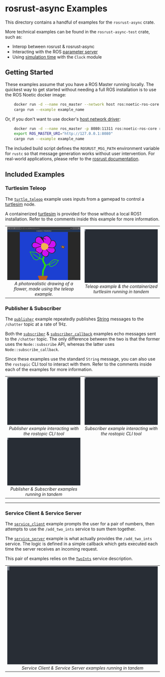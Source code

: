 # rosrust-async Examples

This directory contains a handful of examples for the `rosrust-async` crate. 

More technical examples can be found in the `rosrust-async-test` crate, such as: 
* Interop between rosrust & rosrust-async
* Interacting with the ROS [parameter server](https://wiki.ros.org/Parameter%20Server)
* Using [simulation time](https://wiki.ros.org/Clock#Using_Simulation_Time_from_the_.2Fclock_Topic) with the `Clock` module


## Getting Started

These examples assume that you have a ROS Master running locally. The quickest way to get started without needing a full ROS installation is to use the ROS Noetic docker image:

```bash
    docker run -d --name ros_master --network host ros:noetic-ros-core roscore
    cargo run --example example_name
```

Or, if you don't want to use docker's [host network driver](https://docs.docker.com/engine/network/drivers/host/):

```bash
    docker run -d --name ros_master -p 8080:11311 ros:noetic-ros-core roscore
    export ROS_MASTER_URI="http://127.0.0.1:8080"
    cargo run --example example_name
```

The included build script defines the `ROSRUST_MSG_PATH` environment variable for `rustc` so that message generation works without user intervention. For real-world applications, please refer to the [rosrust documentation](https://github.com/adnanademovic/rosrust?tab=readme-ov-file#message-generation).


## Included Examples
### Turtlesim Teleop
The [`turtle_teleop`](turtle_teleop.rs) example uses inputs from a gamepad to control a [turtlesim](https://wiki.ros.org/turtlesim) node.


A containerized [turtlesim](turtlesim/docker-compose.yml) is provided for those without a local ROS1 installation. Refer to the comments inside this example for more information.
<table>
  <tbody>
    <tr>
        <td align="center" width="50%">
            <img src="./assets/turtlesim-flower.png" width="100%">
            <br>
            <i>A photorealistic drawing of a flower, made using the teleop example.</i>
        </td>
        <td align="center" width="50%">
            <img src="./assets/example-turtlesim.svg" width="100%">
            <br>
            <i>Teleop example & the containerized turtlesim running in tandem</i>
        </td>
    </tr>
  </tbody>
</table>
 

### Publisher & Subscriber
The [`publisher`](publisher.rs) example repeatedly publishes [String](https://docs.ros.org/en/melodic/api/std_msgs/html/msg/String.html) messages to the `/chatter` topic at a rate of 1Hz.

Both the [`subscriber`](subscriber.rs) & [`subscriber_callback`](subscriber_callback.rs) examples echo messages sent to the `/chatter` topic. The only difference between the two is that the former uses the `Node::subscribe` API, whereas the latter uses `Node::subscribe_callback`.

Since these examples use the standard `String` message, you can also use the `rostopic` CLI tool to interact with them. 
Refer to the comments inside each of the examples for more information.

<table>
  <tbody>
    <tr>
        <td align="center" width="50%">
            <img src="./assets/example-pub-rostopic.svg" width="100%">
            <br>
            <i>Publisher example interacting with the rostopic CLI tool</i>
        </td>
        <td align="center" width="50%">
            <img src="./assets/example-sub-rostopic.svg" width="100%">
            <br>
            <i>Subscriber example interacting with the rostopic CLI tool</i>
        </td>
    </tr>
    <tr>
        <td align="center" width="50%">
            <img src="./assets/example-pubsub.svg" width="100%">
            <br>
            <i>Publisher & Subscriber examples running in tandem</i>
        </td>
    </tr>
  </tbody>
</table>

---

### Service Client & Service Server
The [`service_client`](service_client.rs) example prompts the user for a pair of numbers, then attempts to use the `/add_two_ints` service to sum them together. 

The [`service_server`](service_server.rs) example is what actually provides the `/add_two_ints` service. The logic is defined in a simple callback which gets executed each time the server receives an incoming request.

This pair of examples relies on the [`TwoInts`](std_msgs/srv/TwoInts.srv) service description.


<table>
  <tbody>
    <tr>
        <td align="center" width="50%">
            <img src="./assets/example-svcpair.svg">
            <br>
            <i>Service Client & Service Server examples running in tandem</i>
        </td>
    </tr>
  </tbody>
</table>
